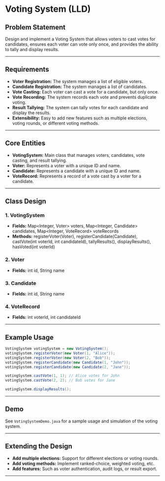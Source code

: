# Voting System (LLD)

## Problem Statement

Design and implement a Voting System that allows voters to cast votes for candidates, ensures each voter can vote only once, and provides the ability to tally and display results.

---

## Requirements

- **Voter Registration:** The system manages a list of eligible voters.
- **Candidate Registration:** The system manages a list of candidates.
- **Vote Casting:** Each voter can cast a vote for a candidate, but only once.
- **Vote Recording:** The system records each vote and prevents duplicate voting.
- **Result Tallying:** The system can tally votes for each candidate and display the results.
- **Extensibility:** Easy to add new features such as multiple elections, voting rounds, or different voting methods.

---

## Core Entities

- **VotingSystem:** Main class that manages voters, candidates, vote casting, and result tallying.
- **Voter:** Represents a voter with a unique ID and name.
- **Candidate:** Represents a candidate with a unique ID and name.
- **VoteRecord:** Represents a record of a vote cast by a voter for a candidate.

---

## Class Design

### 1. VotingSystem
- **Fields:** Map<Integer, Voter> voters, Map<Integer, Candidate> candidates, Map<Integer, VoteRecord> voteRecords
- **Methods:** registerVoter(Voter), registerCandidate(Candidate), castVote(int voterId, int candidateId), tallyResults(), displayResults(), hasVoted(int voterId)

### 2. Voter
- **Fields:** int id, String name

### 3. Candidate
- **Fields:** int id, String name

### 4. VoteRecord
- **Fields:** int voterId, int candidateId

---

## Example Usage

```java
VotingSystem votingSystem = new VotingSystem();
votingSystem.registerVoter(new Voter(1, "Alice"));
votingSystem.registerVoter(new Voter(2, "Bob"));
votingSystem.registerCandidate(new Candidate(1, "John"));
votingSystem.registerCandidate(new Candidate(2, "Jane"));

votingSystem.castVote(1, 1); // Alice votes for John
votingSystem.castVote(2, 2); // Bob votes for Jane

votingSystem.displayResults();
```

---

## Demo

See `VotingSystemDemo.java` for a sample usage and simulation of the voting system.

---

## Extending the Design

- **Add multiple elections:** Support for different elections or voting rounds.
- **Add voting methods:** Implement ranked-choice, weighted voting, etc.
- **Add features:** Such as voter authentication, audit logs, or result export.

---